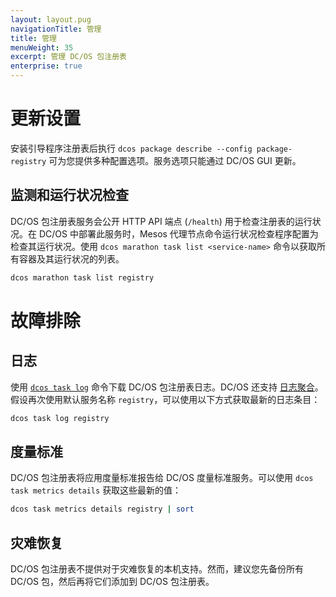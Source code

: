 ```yaml
---
layout: layout.pug
navigationTitle: 管理
title: 管理
menuWeight: 35
excerpt: 管理 DC/OS 包注册表
enterprise: true
---
```


# 更新设置

安装引导程序注册表后执行 `dcos package describe --config package-registry` 可为您提供多种配置选项。服务选项只能通过 DC/OS GUI 更新。

## 监测和运行状况检查

DC/OS 包注册表服务会公开 HTTP API 端点 (`/health`) 用于检查注册表的运行状况。在 DC/OS 中部署此服务时，Mesos 代理节点命令运行状况检查程序配置为检查其运行状况。使用 `dcos marathon task list <service-name>` 命令以获取所有容器及其运行状况的列表。

```bash
dcos marathon task list registry
```

# 故障排除

## 日志

使用 [`dcos task log`](/dcos/cn/1.12/monitoring/logging/quickstart/#view-the-mesos-and-dcos-logs) 命令下载 DC/OS 包注册表日志。DC/OS 还支持 [日志聚合](/dcos/cn/1.12/monitoring/logging/aggregating/)。假设再次使用默认服务名称 `registry`，可以使用以下方式获取最新的日志条目：

```bash
dcos task log registry
```

## 度量标准

DC/OS 包注册表将应用度量标准报告给 DC/OS 度量标准服务。可以使用 `dcos task metrics details` 获取这些最新的值：

```bash
dcos task metrics details registry | sort
```

## 灾难恢复

DC/OS 包注册表不提供对于灾难恢复的本机支持。然而，建议您先备份所有 DC/OS 包，然后再将它们添加到 DC/OS 包注册表。
